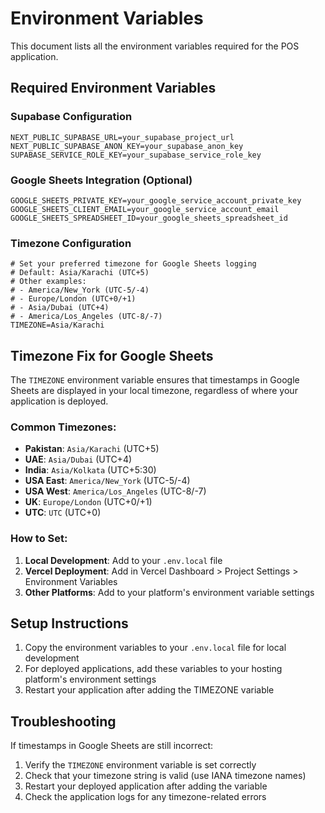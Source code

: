 # Environment Variables

This document lists all the environment variables required for the POS application.

## Required Environment Variables

### Supabase Configuration
```env
NEXT_PUBLIC_SUPABASE_URL=your_supabase_project_url
NEXT_PUBLIC_SUPABASE_ANON_KEY=your_supabase_anon_key
SUPABASE_SERVICE_ROLE_KEY=your_supabase_service_role_key
```

### Google Sheets Integration (Optional)
```env
GOOGLE_SHEETS_PRIVATE_KEY=your_google_service_account_private_key
GOOGLE_SHEETS_CLIENT_EMAIL=your_google_service_account_email
GOOGLE_SHEETS_SPREADSHEET_ID=your_google_sheets_spreadsheet_id
```

### Timezone Configuration
```env
# Set your preferred timezone for Google Sheets logging
# Default: Asia/Karachi (UTC+5)
# Other examples:
# - America/New_York (UTC-5/-4)
# - Europe/London (UTC+0/+1)
# - Asia/Dubai (UTC+4)
# - America/Los_Angeles (UTC-8/-7)
TIMEZONE=Asia/Karachi
```

## Timezone Fix for Google Sheets

The `TIMEZONE` environment variable ensures that timestamps in Google Sheets are displayed in your local timezone, regardless of where your application is deployed.

### Common Timezones:
- **Pakistan**: `Asia/Karachi` (UTC+5)
- **UAE**: `Asia/Dubai` (UTC+4)
- **India**: `Asia/Kolkata` (UTC+5:30)
- **USA East**: `America/New_York` (UTC-5/-4)
- **USA West**: `America/Los_Angeles` (UTC-8/-7)
- **UK**: `Europe/London` (UTC+0/+1)
- **UTC**: `UTC` (UTC+0)

### How to Set:

1. **Local Development**: Add to your `.env.local` file
2. **Vercel Deployment**: Add in Vercel Dashboard > Project Settings > Environment Variables
3. **Other Platforms**: Add to your platform's environment variable settings

## Setup Instructions

1. Copy the environment variables to your `.env.local` file for local development
2. For deployed applications, add these variables to your hosting platform's environment settings
3. Restart your application after adding the TIMEZONE variable

## Troubleshooting

If timestamps in Google Sheets are still incorrect:
1. Verify the `TIMEZONE` environment variable is set correctly
2. Check that your timezone string is valid (use IANA timezone names)
3. Restart your deployed application after adding the variable
4. Check the application logs for any timezone-related errors